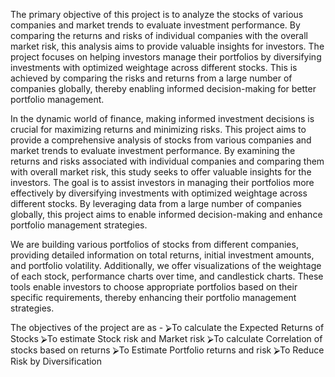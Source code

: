 The primary objective of this project is to analyze the stocks of various companies and market trends to evaluate investment performance. By comparing the returns and risks of individual companies with the overall market risk, this analysis aims to provide valuable insights for investors. The project focuses on helping investors manage their portfolios by diversifying investments with optimized weightage across different stocks. This is achieved by comparing the risks and returns from a large number of companies globally, thereby enabling informed decision-making for better portfolio management.

In the dynamic world of finance, making informed investment decisions is crucial for maximizing returns and minimizing risks. This project aims to provide a comprehensive analysis of stocks from various companies and market trends to evaluate investment performance. By examining the returns and risks associated with individual companies and comparing them with overall market risk, this study seeks to offer valuable insights for the investors. The goal is to assist investors in managing their portfolios more effectively by diversifying investments with optimized weightage across different stocks. By leveraging data from a large number of companies globally, this project aims to enable informed decision-making and enhance portfolio management strategies.

We are building various portfolios of stocks from different companies, providing detailed information on total returns, initial investment amounts, and portfolio volatility. Additionally, we offer visualizations of the weightage of each stock, performance charts over time, and candlestick charts. These tools enable investors to choose appropriate portfolios based on their specific requirements, thereby enhancing their portfolio management strategies.

The objectives of the project are as -
⮚To calculate the Expected Returns of Stocks
⮚To estimate Stock risk and Market risk
⮚To calculate Correlation of stocks based on returns
⮚To Estimate Portfolio returns and risk
⮚To Reduce Risk by Diversification
